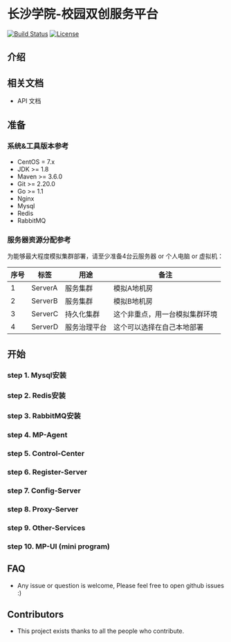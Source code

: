 # 长沙学院-校园双创服务平台
[![Build Status](https://travis-ci.org/notobject/ccsu-micro-platform-projects.svg?branch=master)](https://travis-ci.org/notobject/ccsu-micro-platform-projects)
[![License](https://img.shields.io/badge/LICENSE-Apache2.0-ff69b4.svg)](http://www.apache.org/licenses/LICENSE-2.0.html)
## 介绍

## 相关文档
 
 - API 文档

## 准备

### 系统&工具版本参考
- CentOS = 7.x
- JDK >= 1.8
- Maven >= 3.6.0
- Git >= 2.20.0
- Go >= 1.1
- Nginx 
- Mysql
- Redis
- RabbitMQ

### 服务器资源分配参考
为能够最大程度模拟集群部署，请至少准备4台云服务器 or 个人电脑 or 虚拟机：

序号|标签|用途|备注
--|--|--|--
1|ServerA|服务集群|模拟A地机房
2|ServerB|服务集群|模拟B地机房
3|ServerC|持久化集群| 这个非重点，用一台模拟集群环境
4|ServerD|服务治理平台| 这个可以选择在自己本地部署

## 开始
### step 1. Mysql安装

### step 2. Redis安装

### step 3. RabbitMQ安装

### step 4. MP-Agent

### step 5. Control-Center

### step 6. Register-Server

### step 7. Config-Server

### step 8. Proxy-Server

### step 9. Other-Services

### step 10. MP-UI (mini program)

## FAQ

- Any issue or question is welcome, Please feel free to open github issues :)

## Contributors

- This project exists thanks to all the people who contribute.
